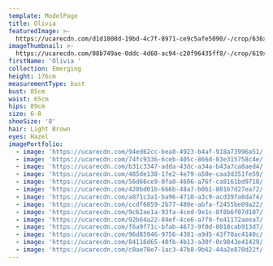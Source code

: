 ```yaml
---
template: ModelPage
title: Olivia
featuredImage: >-
  https://ucarecdn.com/d1d1808d-19bd-4c7f-8971-ce9c5afe5090/-/crop/636x247/0,0/-/preview/
imageThumbnail: >-
  https://ucarecdn.com/08b749ae-0ddc-4d60-ac94-c20f96435ff8/-/crop/619x810/83,0/-/preview/
firstName: 'Olivia '
collection: Emerging
height: 176cm
measurementType: bust
bust: 85cm
waist: 65cm
hips: 89cm
size: 6-8
shoeSize: '8'
hair: Light Brown
eyes: Hazel
imagePortfolio:
  - image: 'https://ucarecdn.com/94ed62cc-bea8-4923-b4af-918a73996a51/'
  - image: 'https://ucarecdn.com/74fc9336-6ceb-405c-866d-83e315758c4e/'
  - image: 'https://ucarecdn.com/b31c3347-adda-43dc-a34a-b43a7ca8aed4/'
  - image: 'https://ucarecdn.com/485de138-1fe2-4e79-a50e-caa3d351fe59/'
  - image: 'https://ucarecdn.com/56d66ce9-0fa0-4606-a76f-ca8161bd9718/'
  - image: 'https://ucarecdn.com/420bd01b-666b-48a7-b0b1-801b7d27ea72/'
  - image: 'https://ucarecdn.com/a871c3a1-ba96-4710-a3c9-acd39fa8da74/'
  - image: 'https://ucarecdn.com/ccdf6859-2b77-480e-abfa-f2455be09a22/'
  - image: 'https://ucarecdn.com/9c62ae1a-93fa-4ced-9e1c-8f8b6f07d107/'
  - image: 'https://ucarecdn.com/92b64a22-84ef-4ce6-a7f9-fe41172aeea7/'
  - image: 'https://ucarecdn.com/f6a9f71c-bfab-4673-9f0d-8018cab913d7/'
  - image: 'https://ucarecdn.com/96d85946-9756-4381-a9d5-43f70ac4140c/'
  - image: 'https://ucarecdn.com/84116d65-40fb-4b13-a30f-0c9843e41429/'
  - image: 'https://ucarecdn.com/c0ae78e7-1ac3-47b8-9b62-44a2e870d22f/'
---
```


